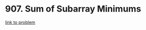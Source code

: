 # 907. Sum of Subarray Minimums

[link to problem](https://leetcode.com/problems/sum-of-subarray-minimums/description/)
